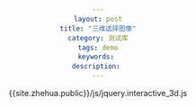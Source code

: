 ```yaml
---
layout: post
title: "三维选择图像"
category: 测试库
tags: demo
keywords: 
description: 
---
```


{{site.zhehua.public}}/js/jquery.interactive_3d.js

<html>
<head>
	<meta charset="utf-8">
    <script type="text/javascript" src="http://code.jquery.com/jquery-1.9.1.js"></script>
  <script type="text/javascript" src="{{site.zhehua.public}}/js/jquery.interactive_3d.js"></script>
  <style>
    body {
      text-align: center;
    }
	</style>
	<script>
	  $(document).ready( function() {
	    $("#i3d").interactive_3d({
	      frames: 38
	    });
	  });

	</script>
</head>
<body>
  <div id="i3d" class="interactive_3d">
    <img src="/assets/images/misc/3d/frame_1.png">
  </div>
</body>
</html>


<html>
<head>
	<meta charset="utf-8">
    <script type="text/javascript" src="http://code.jquery.com/jquery-1.9.1.js"></script>
  <script type="text/javascript" src="/public/js/jquery.interactive_3d.js"></script>
  <style>
    body {
      text-align: center;
    }
	</style>
	<script>
	  $(document).ready( function() {
	    $("#i3d").interactive_3d({
	      frames: 38
	    });
	  });

	</script>
</head>
<body>
  <div id="i3d" class="interactive_3d">
    <img src="/assets/images/misc/3d/frame_1.png">
  </div>
</body>
</html>

